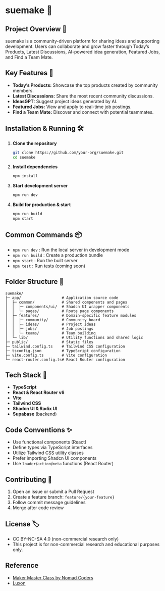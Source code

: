 # suemake 🚀

## Project Overview 🧩

suemake is a community-driven platform for sharing ideas and supporting development. Users can collaborate and grow faster through Today’s Products, Latest Discussions, AI-powered idea generation, Featured Jobs, and Find a Team Mate.

## Key Features 🌟

- **Today’s Products:** Showcase the top products created by community members.  
- **Latest Discussions:** Share the most recent community discussions.  
- **IdeasGPT:** Suggest project ideas generated by AI.  
- **Featured Jobs:** View and apply to real-time job postings.  
- **Find a Team Mate:** Discover and connect with potential teammates.

## Installation & Running 🛠️

1. **Clone the repository**  
   ```bash
   git clone https://github.com/your-org/suemake.git
   cd suemake
   ```
2. **Install dependencies**  
   ```bash
   npm install
   ```
3. **Start development server**  
   ```bash
   npm run dev
   ```
4. **Build for production & start**  
   ```bash
   npm run build
   npm start
   ```

## Common Commands 📦

- `npm run dev`   : Run the local server in development mode  
- `npm run build` : Create a production bundle  
- `npm start`     : Run the built server  
- `npm test`      : Run tests (coming soon)

## Folder Structure 📁

```
suemake/
├─ app/                  # Application source code
│  ├─ common/            # Shared components and pages
│  │  ├─ components/ui/  # Shadcn UI wrapper components
│  │  └─ pages/          # Route page components
│  ├─ features/          # Domain-specific feature modules
│  │  ├─ community/      # Community board
│  │  ├─ ideas/          # Project ideas
│  │  ├─ jobs/           # Job postings
│  │  └─ teams/          # Team building
│  └─ lib/               # Utility functions and shared logic
├─ public/               # Static files
├─ tailwind.config.ts    # Tailwind CSS configuration
├─ tsconfig.json         # TypeScript configuration
├─ vite.config.ts        # Vite configuration
└─ react-router.config.ts# React Router configuration
```

## Tech Stack 🧪

- **TypeScript**  
- **React & React Router v6**  
- **Vite**  
- **Tailwind CSS**  
- **Shadcn UI & Radix UI**  
- **Supabase** (backend)

## Code Conventions ✨

- Use functional components (React)  
- Define types via TypeScript interfaces  
- Utilize Tailwind CSS utility classes  
- Prefer importing Shadcn UI components  
- Use `loader`/`action`/`meta` functions (React Router)

## Contributing 🤝

1. Open an issue or submit a Pull Request  
2. Create a feature branch: `feature/{your-feature}`  
3. Follow commit message guidelines  
4. Merge after code review

## License 🏷️
- CC BY-NC-SA 4.0 (non-commercial research only)
- This project is for non-commercial research and educational purposes only.


## Reference

- [Maker Master Class by Nomad Coders](https://nomadcoders.co/maker-masterclass/)
- [Luxon](https://moment.github.io/luxon/)
